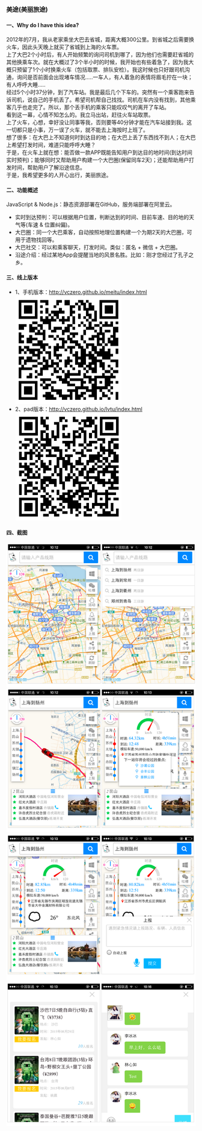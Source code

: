 ### 美途(美丽旅途)

#### 一、Why do I have this idea?
2012年的7月，我从老家乘坐大巴去省城，距离大概300公里。到省城之后需要换火车，因此头天晚上就买了省城到上海的火车票。        
上了大巴2个小时后，有人开始频繁的询问司机到哪了，因为他们也需要赶省城的其他换乘车次。就在大概过了3个半小时的时候，我开始也有些着急了，因为我大概只预留了1个小时换乘火车（包括取票、排队安检）。我这时候也只好跟司机沟通，询问是否前面会出现堵车情况.....一车人，有人着急的表情将眉毛拧在一块；有人呼呼大睡.....        
经过5个小时37分钟，到了汽车站。我是最后几个下车的。突然有一个乘客跑来告诉司机，说自己的手机丢了。希望司机帮自己找找。司机在车内没有找到，其他乘客几乎也走完了。所以，那个丢手机的乘客只能叹叹气的离开了车站。        
看到这一幕，心情不知怎么的。我立马出站，赶往火车站取票。       
上了火车，心想，幸好没让同事等我，否则要等40分钟才能在汽车站接到我。这一切都只是小事，万一误了火车，就不能去上海按时上班了。         
想了很多：在大巴上不知道何时到达目的地；在大巴上丢了东西找不到人；在大巴上希望打发时间，难道只能呼呼大睡？       
于是，在火车上就在想：能否做一款APP既能告知用户到达目的地时间(到达时间实时预判)；能够同时又帮助用户构建一个大巴圈(保留同车2天)；还能帮助用户打发时间，帮助用户了解沿途信息。       
于是，我希望更多的人开心出行，美丽旅途。      

#### 二、功能概述  
JavaScript & Node.js：静态资源部署在GitHub，服务端部署在阿里云。      

+ 实时到达预判：可以根据用户位置，判断达到的时间、目前车速、目的地的天气等(车速 & 位置纠偏)。
+ 大巴圈：同一个大巴乘客，自动按照地理位置构建一个为期2天的大巴圈，可用于遗物找回等。
+ 大巴社交：可以和乘客聊天，打发时间。类似：匿名 + 微信 + 大巴圈。
+ 沿途介绍：经过某地App会提醒当地的风景名胜。比如：刚才您经过了孔子之乡。


#### 三、线上版本
+ 1、手机版本：http://vczero.github.io/meitu/index.html              
![](mobile.png)           
+ 2、pad版本：http://vczero.github.io/lvtu/index.html                
![](pad.png)             

#### 四、截图
![](big1.png)         
![](big2.png)         
![](big3.png)         
![](big4.png)         
